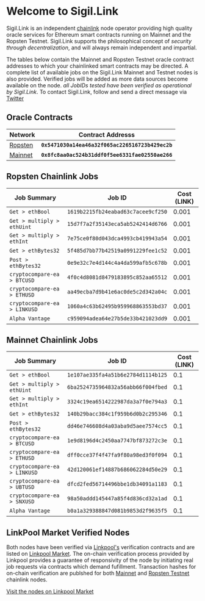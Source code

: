 # Welcome to Sigil.Link

Sigil.Link is an independent [chainlink](https://chain.link) node operator providing high quality oracle services for Ethereum smart contracts running on Mainnet and the Ropsten Testnet. Sigil.Link supports the philosophical concept of *security through decentralization*, and will always remain independent and impartial. 

The tables below contain the Mainnet and Ropsten Testnet oracle contract addresses to which your chainlinked smart contracts may be directed. A complete list of available jobs on the Sigil.Link Mainnet and Testnet nodes is also provided. Verified jobs will be added as more data sources become available on the node. *all JobIDs tested have been verified as operational by Sigil.Link*. To contact Sigil.Link, follow and send a direct message via [Twitter](https://twitter.com/sigildotlink)

## Oracle Contracts

| Network   | Contract Addresss                                 | 
| --------  | -----------                                       | 
| [Ropsten](https://ropsten.etherscan.io/address/0x5471030a14ea46a32f065ac226516723b429ec2b)   | **`0x5471030a14ea46a32f065ac226516723b429ec2b`**  |
| [Mainnet](https://etherscan.io/address/0x8fc8aa0ac524b31ddf0f5ee6331fae02550ae266)   | **`0x8fc8aa0ac524b31ddf0f5ee6331fae02550ae266`**  |


## Ropsten Chainlink Jobs

| Job Summary                   | Job ID                                        | Cost (LINK)     |
| -----------                   | -----------                                   | ---------       |
| `Get > ethBool`               | `1619b2215fb24eabad63c7acee9cf250`            | 0.001           | 
| `Get > multiply > ethUint`    | `15d7f7a2f35143eca5ab5242414d6766`            | 0.001           |
| `Get > multiply > ethInt`     | `7e75ce0f80d043dca4993cb419943a54`            | 0.001           |
| `Get > ethBytes32`            | `5f485d7bb77b42519a0991229fee1c52`            | 0.001           |
| `Post > ethBytes32`           | `0e9e32c7e4d144c4a4da599afb5c678b`            | 0.001           |
| `cryptocompare-ea > BTCUSD`   | `4f0c4d8081d8479183895c852aa65512`            | 0.001           |
| `cryptocompare-ea > ETHUSD`   | `aa49ecba7d9b41e6ac0de5c2d342a04c`            | 0.001           |
| `cryptocompare-ea > LINKUSD`  | `1060a4c63b62495b959968863553bd37`            | 0.001           |
| `Alpha Vantage`               | `c959094adea64e27b5de33b421023dd9`            | 0.001           |

## Mainnet Chainlink Jobs

| Job Summary                   | Job ID                                        | Cost (LINK)     |
| -----------                   | -----------                                   | ---------       |
| `Get > ethBool`               | `1e107ae335fa4a51b6e2784d1114b125`            | 0.1             | 
| `Get > multiply > ethUint`    | `6ba2524735964832a56abb66f004fbed`            | 0.1             |
| `Get > multiply > ethInt`     | `3324c19ea6514222987da3a7f0e794a3`            | 0.1             |
| `Get > ethBytes32`            | `140b29bacc384c1f959b6d0b2c295346`            | 0.1             |
| `Post > ethBytes32`           | `dd46e746608d4a03aba9d5aee7574cc5`            | 0.1             |
| `cryptocompare-ea > BTCUSD`   | `1e9d8196d4c2450aa7747bf873272c3e`            | 0.1             | 
| `cryptocompare-ea > ETHUSD`   | `dff0cce37f4f47fa9f80a98ed3f0f094`            | 0.1             |
| `cryptocompare-ea > LINKUSD`  | `42d120061ef14887b686062284d50e29`            | 0.1             |
| `cryptocompare-ea > UBTUSD`   | `dfcd2fed56714496bbe1db34091a1183`            | 0.1             |
| `cryptocompare-ea > SNXUSD`   | `98a50addd145447a85f4d836cd32a1ad`            | 0.1             |
| `Alpha Vantage`               | `b0a1a329388847d081b9853d2f9635f5`            | 0.1             |

## LinkPool Market Verified Nodes

Both nodes have been verified via [Linkpool's](https://www.linkpool.io/) verification contracts and are listed on [Linkpool Market](https://market.link). The on-chain verification process provided by Linkpool provides a guarantee of responsivity of the node by initiating real job requests via contracts which demand fufillment. Transaction hashes for on-chain verification are publshed for both [Mainnet](https://etherscan.io/tx/0x3e1c28f961434d8cf11403f059420805b818da34261c40de583fcde99025d609) and [Ropsten Testnet](https://ropsten.etherscan.io/tx/0x88a17683e9d052f263ecc2e561ce5e1a770ef93e82d7022b7e04e31be4d53fd6) chainlink nodes. 

[Visit the nodes on Linkpool Market](https://market.link/nodes/0d230f5d-c1e8-457c-bb68-f9b52448c6f6)
